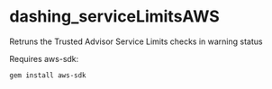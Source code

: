 # dashing_serviceLimitsAWS

Retruns the Trusted Advisor Service Limits checks in warning status

Requires aws-sdk:
```sh
gem install aws-sdk
```
